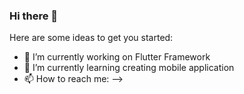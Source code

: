 ### Hi there 👋


Here are some ideas to get you started:

- 🔭 I’m currently working on Flutter Framework 
- 🌱 I’m currently learning creating mobile application
- 📫 How to reach me: 
-->
